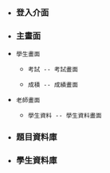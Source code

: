 *  ### 登入介面
*  ### 主畫面
*     學生畫面
    *     考試 -- 考試畫面
    *     成積 -- 成績畫面
*     老師畫面
    *     學生資料 -- 學生資料畫面
*  ### 題目資料庫
*  ### 學生資料庫
    